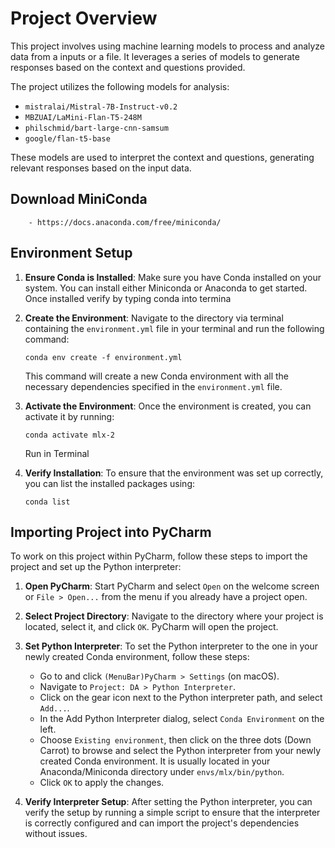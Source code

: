 # Project Overview

This project involves using machine learning models to process and analyze data from a inputs or a file. It leverages a series of models to generate responses based on the context and questions provided.

The project utilizes the following models for analysis:

- `mistralai/Mistral-7B-Instruct-v0.2`
- `MBZUAI/LaMini-Flan-T5-248M`
- `philschmid/bart-large-cnn-samsum`
- `google/flan-t5-base`

These models are used to interpret the context and questions, generating relevant responses based on the input data.

## Download MiniConda
```
    - https://docs.anaconda.com/free/miniconda/
```

## Environment Setup

1. **Ensure Conda is Installed**: Make sure you have Conda installed on your system. You can install either Miniconda or Anaconda to get started. Once installed verify by typing conda into termina


2. **Create the Environment**: Navigate to the directory via terminal containing the `environment.yml` file in your terminal and run the following command:

    ```
    conda env create -f environment.yml
    ```

    This command will create a new Conda environment with all the necessary dependencies specified in the `environment.yml` file.

3. **Activate the Environment**: Once the environment is created, you can activate it by running:

    ```
    conda activate mlx-2
    ```

    Run in Terminal

4. **Verify Installation**: To ensure that the environment was set up correctly, you can list the installed packages using:

    ```
    conda list
    ```


## Importing Project into PyCharm

To work on this project within PyCharm, follow these steps to import the project and set up the Python interpreter:

1. **Open PyCharm**: Start PyCharm and select `Open` on the welcome screen or `File > Open...` from the menu if you already have a project open.

2. **Select Project Directory**: Navigate to the directory where your project is located, select it, and click `OK`. PyCharm will open the project.

3. **Set Python Interpreter**: To set the Python interpreter to the one in your newly created Conda environment, follow these steps:
   
   - Go to and click `(MenuBar)PyCharm > Settings` (on macOS).
   - Navigate to `Project: DA > Python Interpreter`.
   - Click on the gear icon next to the Python interpreter path, and select `Add...`.
   - In the Add Python Interpreter dialog, select `Conda Environment` on the left.
   - Choose `Existing environment`, then click on the three dots (Down Carrot) to browse and select the Python interpreter from your newly created Conda environment. It is usually located in your Anaconda/Miniconda directory under `envs/mlx/bin/python`.
   - Click `OK` to apply the changes.

4. **Verify Interpreter Setup**: After setting the Python interpreter, you can verify the setup by running a simple script to ensure that the interpreter is correctly configured and can import the project's dependencies without issues.

